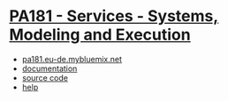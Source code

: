 # [PA181 - Services - Systems, Modeling and Execution](https://is.muni.cz/predmet/fi/jaro2019/PA181)

* [pa181.eu-de.mybluemix.net](https://pa181.eu-de.mybluemix.net/)
* [documentation](https://github.com/europ/MUNI-FI-PA181/blob/master/doc/doc.pdf)
* [source code](https://github.com/europ/MUNI-FI-PA181/blob/master/src)
* [help](https://github.com/europ/MUNI-FI-PA181/blob/master/help/README.md)
